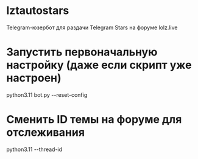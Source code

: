 # lztautostars
Telegram-юзербот для раздачи Telegram Stars на форуме lolz.live

# Запустить первоначальную настройку (даже если скрипт уже настроен)
python3.11 bot.py --reset-config

# Сменить ID темы на форуме для отслеживания
python3.11 --thread-id
